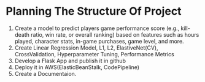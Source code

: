 # **Planning The Structure Of Project**
1. Create a model to predict players game performance score (e.g., kill-death ratio, win rate, or overall ranking) based on features such as hours played, character stats, in-game purchases, game level, and more.
2. Create Linear Regression Model, L1, L2, ElastiveNet(CV), CrossValidation, Hyperparameter Tuning, Performance Metrics
3. Develop a Flask App and publish it in github
4. Deploy it in AWS(ElasticBeanStalk, CodePipeline)
5. Create a Documentaion.
